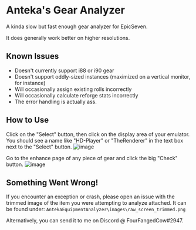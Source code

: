 # Anteka's Gear Analyzer
A kinda slow but fast enough gear analyzer for EpicSeven.

It does generally work better on higher resolutions.

## Known Issues
* Doesn't currently support i88 or i90 gear
* Doesn't support oddly-sized instances (maximized on a vertical monitor, for instance)
* Will occasionally assign existing rolls incorrectly
* Will occasionally calculate reforge stats incorrectly
* The error handling is actually ass.

## How to Use
Click on the "Select" button, then click on the display area of your emulator.
You should see a name like "HD-Player" or "TheRenderer" in the text box next to the "Select" button.
![image](https://user-images.githubusercontent.com/18184943/166157942-fbb39cca-39be-4e8d-b263-1fb64fbc3154.png)

Go to the enhance page of any piece of gear and click the big "Check" button.
![image](https://user-images.githubusercontent.com/18184943/166167069-31ff776e-a669-4ff4-bd92-5b5a66ed36b3.png)

## Something Went Wrong!
If you encounter an exception or crash, please open an issue with the trimmed image of the item you were attempting to analyze attached. It can be found under: `AntekaEquipmentAnalyzer\images\raw_screen_trimmed.png`

Alternatively, you can send it to me on Discord @ FourFangedCow#2947.
